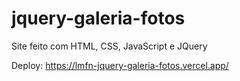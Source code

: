 # jquery-galeria-fotos
Site feito com HTML, CSS, JavaScript e JQuery

Deploy: https://lmfn-jquery-galeria-fotos.vercel.app/
